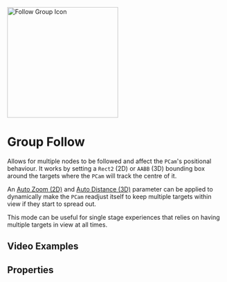 <img alt="Follow Group Icon" class="page-header-icon" src="/assets/icons/follow-group.svg" height="256" width="256" />

# Group Follow

Allows for multiple nodes to be followed and affect the `PCam`'s positional behaviour. It works by setting a `Rect2` (2D) or `AABB` (3D) bounding box around the targets where the `PCam` will track the centre of it.

An [Auto Zoom (2D)](#auto-zoom-(2d)) and [Auto Distance (3D)](#auto-distance-(3d)) parameter can be applied to dynamically make the `PCam` readjust itself to keep multiple targets within view if they start to spread out.

This mode can be useful for single stage experiences that relies on having multiple targets in view at all times.

## Video Examples

<VideoTabs propertyName="follow-group-videos" video2d="../assets/videos/follow-group-2d.mp4" video3d="../assets/videos/follow-group-3d.mp4"/>

## Properties

<Property2D3D propertyName="follow_targets" propertyType2D="Array[Node2D]" propertyDefault2D="null" propertyType3D="Array[Node3D]" propertyDefault3D="null">

<template v-slot:propertyDescription>

Defines the nodes that the `PCam` should be following.

</template>
<template v-slot:setMethod2D>

`void` set_follow_targets(`Array[Node2D]` target_nodes)

`void` append_follow_targets(`Node2D` target_node)

`void` append_follow_targets_array(`Array[Node2D]` target_nodes)

`void` erase_follow_targets(`Node2D` target_node)

</template>
<template v-slot:setMethod3D>

`void` set_follow_targets(`Array[Node3D]` target_nodes)

`void` append_follow_targets(`Node3D` target_node)

`void` append_follow_targets_array(`Array[Node3D]` target_nodes)

`void` erase_follow_targets(`Node3D` target_node)

</template>

<template v-slot:setExample2D>

::: details Example
```gdscript
# Assigns a new array of nodes to the Follow Group
pcam.set_follow_targets(node_collection)
# Appends one node to the Follow Group
pcam.append_follow_targets(player_node)
# Appends an array of nodes to the Follow Group
pcam.append_follow_targets_array(node_array)
# Removes a node from the Follow Group
pcam.erase_follow_targets(another_node)
```
:::

</template>
<template v-slot:setExample3D>

::: details Example
```gdscript
# Assigns a new array of nodes to the Follow Group
pcam.set_follow_targets(node_collection)
# Appends one node to the Follow Group
pcam.append_follow_targets(player_node)
# Appends an array of nodes to the Follow Group
pcam.append_follow_targets_array(node_array)
# Removes a node from the Follow Group
pcam.erase_follow_targets(another_node)
```
:::

</template>

<template v-slot:getMethod2D>

`Array[Node2D]` get_follow_group_nodes()

</template>
<template v-slot:getMethod3D>

`Array[Node3D]` get_follow_targets()

</template>

<template v-slot:getExample2D>

::: details Example
```gdscript
pcam.get_follow_targets()
```
:::

</template>
<template v-slot:getExample3D>

::: details Example
```gdscript
pcam.get_follow_targets()
```
:::

</template>

</Property2D3D>

<!--@include: ./parts/damping.md-->

<!--@include: ./parts/damping-value.md-->

<Property propertyName="auto_zoom" propertyType="bool" propertyDefault="false">
<template v-slot:propertyDescription>

Enables the `PCam2D` to dynamically zoom in and out based on the targets' distances between each other.

Once enabled, the `PCam` will stay as zoomed in as possible, limited by the `Maximum Zoom` and start zooming out as the targets move further apart, limited by the `Minimum Zoom`.

::: info Note
Enabling this property hides and disables the `Zoom` property as this will override it.
:::

<Property2D3DOnly :is2D="true" altProp="auto_follow_distance" altPropLink="./group#auto_follow_distance"/>

</template>
<template v-slot:setMethod>

`void` set_auto_zoom (`bool` enable)

</template>
<template v-slot:setExample>

::: details Example
```gdscript
pcam.set_auto_zoom(true)
```
:::

</template>

<template v-slot:getMethod>

`bool` get_auto_zoom()

</template>
<template v-slot:getExample>

::: details Example
```gdscript
pcam.get_auto_zoom()
```
:::

</template>
</Property>




<Property propertyName="auto_zoom_min" propertyType="float" propertyDefault="1">
<template v-slot:propertyDescription>

Sets the minimum zoom amount, in other words how far away the `Camera2D` can be from the scene.

This only works when `auto_zoom` is enabled.

<Property2D3DOnly :is2D="true" altProp="auto_follow_distance_max" altPropLink="./group#auto_follow_distance_max"/>

</template>
<template v-slot:setMethod>

`void` set_auto_zoom_min (`float` min_zoom)

</template>
<template v-slot:setExample>

::: details Example
```gdscript
pcam.set_auto_zoom_min(0.42)
```
:::

</template>

<template v-slot:getMethod>

`float` get_auto_zoom_min()

</template>
<template v-slot:getExample>

::: details Example
```gdscript
pcam.get_auto_zoom_min()
```
:::

</template>
</Property>




<Property propertyName="auto_zoom_max" propertyType="float" propertyDefault="5">
<template v-slot:propertyDescription>

Sets the maximum zoom amount, in other words how close the `Camera2D` can move towards the scene.

This only works when `auto_zoom` is enabled.

<Property2D3DOnly :is2D="true" altProp="auto_follow_distance_min" altPropLink="./group#auto_follow_distance_min"/>

</template>
<template v-slot:setMethod>

`void` set_auto_zoom_max (`float` max_zoom)

</template>
<template v-slot:setExample>

::: details Example
```gdscript
pcam.set_auto_zoom_max(4)
```
:::

</template>

<template v-slot:getMethod>

`float` get_auto_zoom_max()

</template>
<template v-slot:getExample>

::: details Example
```gdscript
pcam.get_auto_zoom_max()
```
:::

</template>
</Property>




<Property propertyName="auto_zoom_margin" propertyType="Vector4" propertyDefault="Vector4(0,0,0,0)">
<template v-slot:propertyDescription>

Determines how close to the edges the targets are allowed to be. <br>
This is useful to avoid targets being cut off at the edges of the screen.

The `Vector4` parameter order goes: Left - Top - Right - Bottom.

<Property2D3DOnly :is2D="true"/>

</template>
<template v-slot:setMethod>

`void` set_auto_zoom_margin (`Vector4` zoom_margin)

</template>
<template v-slot:setExample>

::: details Example
```gdscript
pcam.set_auto_zoom_margin(Vector4(10, 30, 10, 40))
```
:::

</template>

<template v-slot:getMethod>

`Vector4` get_auto_zoom_margin()

</template>
<template v-slot:getExample>

::: details Example
```gdscript
pcam.get_auto_zoom_margin()
```
:::

</template>
</Property>




<!--@include: ./parts/follow-distance.md-->




<Property propertyName="auto_follow_distance" propertyType="bool" propertyDefault="false">
<template v-slot:propertyDescription>

Enables the `PCam` to automatically move further away based on the targets' distances between each other.

It looks at the longest axis between the different targets and interpolates the distance length between the `Minimum Distance` and `Maximum Distance` properties below.

::: info Note
Enabling this property hides and disables the `Distance` property as this will override it.
:::

<Property2D3DOnly :is2D="false" altProp="auto_zoom" altPropLink="./group#auto_zoom"/>


</template>
<template v-slot:setMethod>

`void` set_auto_follow_distance(`bool` enable)

</template>
<template v-slot:setExample>

::: details Example
```gdscript
pcam.set_auto_follow_distance(true)
```
:::

</template>
<template v-slot:getMethod>

`bool` get_auto_follow_distance()

</template>
<template v-slot:getExample>

::: details Example
```gdscript
pcam.get_auto_follow_distance()
```
:::

</template>
</Property>




<Property propertyName="auto_follow_distance_min" propertyType="float" propertyDefault="1">
<template v-slot:propertyDescription>

Sets the minimum distance between the `Camera` and centre of `AABB`.

::: info Note
This distance will only ever be reached when all the targets are in the exact same `Vector3` coordinate, which will very unlikely happen, so adjust the value here accordingly.
:::

<Property2D3DOnly :is2D="false" altProp="auto_zoom_max" altPropLink="./group#auto_zoom_max"/>

</template>
<template v-slot:setMethod>

`void` set_auto_follow_distance_min(`float` min_distance)

</template>
<template v-slot:setExample>

::: details Example
```gdscript
pcam.set_auto_follow_distance_min(4.2)
```
:::

</template>
<template v-slot:getMethod>

`float` get_auto_follow_distance_min()

</template>
<template v-slot:getExample>

::: details Example
```gdscript
pcam.get_auto_follow_distance_min()
```
:::

</template>
</Property>




<Property propertyName="auto_follow_distance_max" propertyType="float" propertyDefault="5">
<template v-slot:propertyDescription>

Sets the maximum distance between the `Camera` and centre of `AABB`.

<Property2D3DOnly :is2D="false" altProp="auto_zoom_min" altPropLink="./group#auto_zoom_min"/>

</template>
<template v-slot:setMethod>

`void` set_auto_follow_distance_max(`float` max_distance)

</template>
<template v-slot:setExample>

::: details Example
```gdscript
pcam.set_auto_follow_distance_max(4.2)
```
:::

</template>
<template v-slot:getMethod>

`float` get_auto_follow_distance_max()

</template>
<template v-slot:getExample>

::: details Example
```gdscript
pcam.get_auto_follow_distance_max()
```
:::

</template>
</Property>




<Property propertyName="auto_follow_distance_divisor" propertyType="float" propertyDefault="10">
<template v-slot:propertyDescription>

Determines how fast the `auto_follow_distance` moves between the maximum and minimum distance. The higher the value, the sooner the maximum distance is reached.

This value should be based on the sizes of the `auto_follow_distance_min` and `auto_follow_distance_max`. <br>
E.g. if the value between the `auto_follow_distance_min` and `auto_follow_distance_max` is small, consider keeping the number low and vice versa.

<Property2D3DOnly :is2D="false"/>

</template>
<template v-slot:setMethod>

`void` set_auto_follow_distance_divisor(`float` division)

</template>
<template v-slot:setExample>

::: details Example
```gdscript
pcam.set_auto_follow_distance_divisor(4.2)
```
:::

</template>
<template v-slot:getMethod>

`float` get_auto_follow_distance_divisor()

</template>
<template v-slot:getExample>

::: details Example
```gdscript
pcam.get_auto_follow_distance_divisor()
```
:::

</template>
</Property>